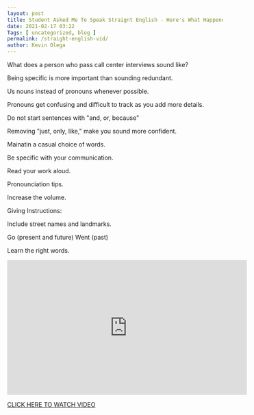 ```yaml
--- 
layout: post 
title: Student Asked Me To Speak Straignt English - Here's What Happened...
date: 2021-02-17 03:22
Tags: [ uncategorized, blog ]
permalink: /straight-english-vid/ 
author: Kevin Olega 
--- 
```

What does a person who pass call center interviews sound like?

Being specific is more important than sounding redundant.

Us nouns instead of pronouns whenever possible.

Pronouns get confusing and difficult to track as you add more details.

Do not start sentences with "and, or, because"

Removing "just, only, like," make you sound more confident.

Mainatin a casual choice of words. 

Be specific with your communication.

Read your work aloud.

Pronounciation tips.

Increase the volume.

Giving Instructions:

Include street names and landmarks.

Go (present and future)
Went (past)

Learn the right words.

<iframe width="560" height="315" src="https://www.youtube.com/embed/XogMVr4klo8" frameborder="0" allow="accelerometer; autoplay; clipboard-write; encrypted-media; gyroscope; picture-in-picture" allowfullscreen></iframe>

[CLICK HERE TO WATCH VIDEO](https://youtu.be/XogMVr4klo8)